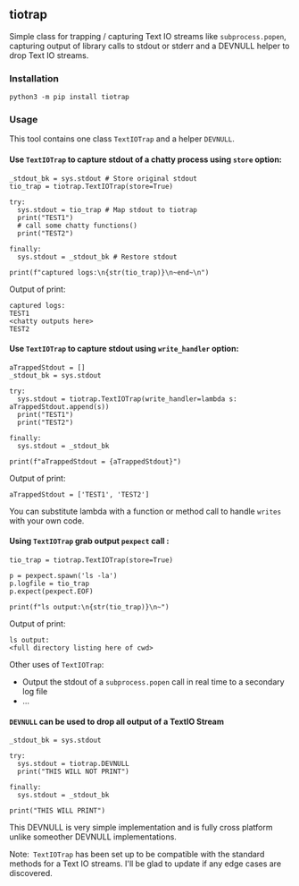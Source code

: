 ## tiotrap

Simple class for trapping / capturing Text IO streams like `subprocess.popen`, capturing output of library calls to stdout or stderr and a DEVNULL helper to drop Text IO streams. 

### Installation

```
python3 -m pip install tiotrap
```


### Usage

This tool contains one class `TextIOTrap` and a helper `DEVNULL`.


#### Use `TextIOTrap` to capture stdout of a chatty process using `store` option:
```python3
_stdout_bk = sys.stdout # Store original stdout
tio_trap = tiotrap.TextIOTrap(store=True)

try:
  sys.stdout = tio_trap # Map stdout to tiotrap
  print("TEST1")
  # call some chatty functions()
  print("TEST2")
  
finally:
  sys.stdout = _stdout_bk # Restore stdout
  
print(f"captured logs:\n{str(tio_trap)}\n~end~\n")
```
Output of print:
```
captured logs:
TEST1
<chatty outputs here>
TEST2
```


#### Use `TextIOTrap` to capture stdout using `write_handler` option:
```python3
aTrappedStdout = []
_stdout_bk = sys.stdout

try:
  sys.stdout = tiotrap.TextIOTrap(write_handler=lambda s: aTrappedStdout.append(s))
  print("TEST1")
  print("TEST2")
  
finally:
  sys.stdout = _stdout_bk
  
print(f"aTrappedStdout = {aTrappedStdout}")
```

Output of print:
```
aTrappedStdout = ['TEST1', 'TEST2']
```
You can substitute lambda with a function or method call to handle `writes` with your own code.



#### Using `TextIOTrap` grab output `pexpect` call :
```python3
tio_trap = tiotrap.TextIOTrap(store=True)

p = pexpect.spawn('ls -la')
p.logfile = tio_trap
p.expect(pexpect.EOF)

print(f"ls output:\n{str(tio_trap)}\n~")
```

Output of print:
```
ls output:
<full directory listing here of cwd>
```

Other uses of `TextIOTrap`:
* Output the stdout of a `subprocess.popen` call in real time to a secondary log file
* ...



#### `DEVNULL` can be used to drop all output of a TextIO Stream
```python3
_stdout_bk = sys.stdout

try:
  sys.stdout = tiotrap.DEVNULL
  print("THIS WILL NOT PRINT")
  
finally:
  sys.stdout = _stdout_bk
  
print("THIS WILL PRINT")
```
This DEVNULL is very simple implementation and is fully cross platform unlike someother DEVNULL implementations.


Note:` TextIOTrap` has been set up to be compatible with the standard methods for a Text IO streams. I'll be glad to update if any edge cases are discovered.
